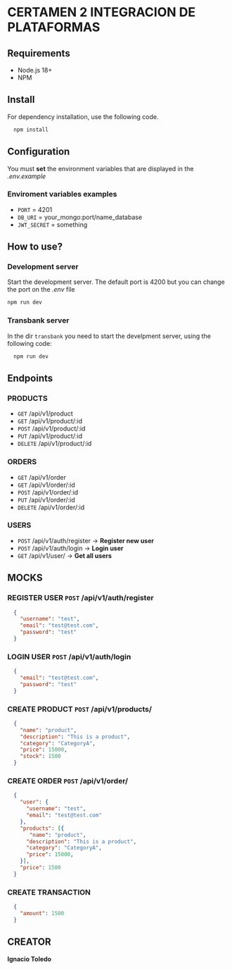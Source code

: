 # CERTAMEN 2 INTEGRACION DE PLATAFORMAS

## Requirements
- Node.js 18+
- NPM

## Install
For dependency installation, use the following code.
```bash
  npm install
```
## Configuration
You must **set** the environment variables that are displayed in the _.env.example_

### Enviroment variables examples
- `PORT` = 4201
- `DB_URI` = your_mongo:port/name_database
- `JWT_SECRET` = something


## How to use?

### Development server
Start the development server. The default port is 4200 but you can change the port on the _.env_ file

```bash
npm run dev
```

### Transbank server
In the dir `transbank` you need to start the develpment server, using the following code:

```bash
  npm run dev
```

## Endpoints

### PRODUCTS
- `GET` /api/v1/product
- `GET` /api/v1/product/:id
- `POST` /api/v1/product/:id
- `PUT` /api/v1/product/:id
- `DELETE` /api/v1/product/:id

### ORDERS
- `GET` /api/v1/order
- `GET` /api/v1/order/:id
- `POST` /api/v1/order/:id
- `PUT` /api/v1/order/:id
- `DELETE` /api/v1/order/:id

### USERS
- `POST` /api/v1/auth/register  -> **Register new user**
- `POST` /api/v1/auth/login     -> **Login user**
- `GET` /api/v1/user/          -> **Get all users**

## MOCKS

### REGISTER USER `POST` /api/v1/auth/register

```json
  {
    "username": "test",
    "email": "test@test.com",
    "password": "test"
  }
```
### LOGIN USER `POST` /api/v1/auth/login

```json
  {
    "email": "test@test.com",
    "password": "test"
  }
```

### CREATE PRODUCT `POST` /api/v1/products/

```json
  {
    "name": "product",
    "description": "This is a product",
    "category": "CategoryA",
    "price": 15000,
    "stock": 1500
  }
```
### CREATE ORDER `POST` /api/v1/order/

```json
  {
    "user": {
      "username": "test",
      "email": "test@test.com"
    },
    "products": [{
       "name": "product",
      "description": "This is a product",
      "category": "CategoryA",
      "price": 15000,
    }],
    "price": 1500
  }
```

### CREATE TRANSACTION

```json
  {
    "amount": 1500 
  }
```

## CREATOR

**Ignacio Toledo**
